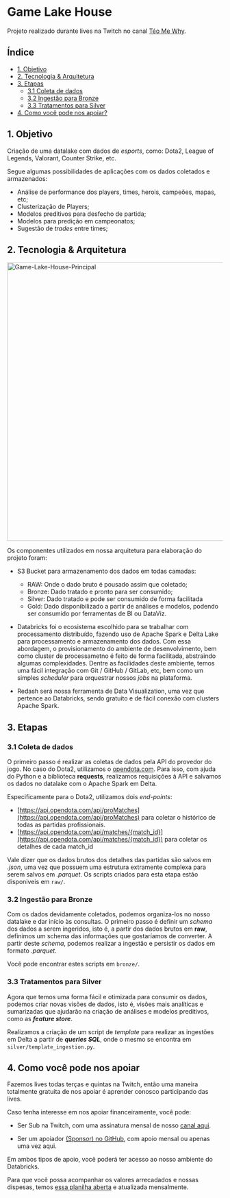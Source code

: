 # Game Lake House

Projeto realizado durante lives na Twitch no canal [Téo Me Why](https://www.twitch.tv/teomewhy).

## Índice

- [1. Objetivo](#1-objetivo)
- [2. Tecnologia & Arquitetura](#2-tecnologia--arquitetura)
- [3. Etapas](#3-etapas)
    - [3.1 Coleta de dados](#31-coleta-de-dados)
    - [3.2 Ingestão para Bronze](#32-ingestão-para-bronze)
    - [3.3 Tratamentos para Silver](#33-tratamentos-para-silver)
- [4. Como você pode nos apoiar?](#4-como-você-pode-nos-apoiar)

## 1. Objetivo

Criação de uma datalake com dados de _esports_, como: Dota2, League of Legends, Valorant, Counter Strike, etc.

Segue algumas possibilidades de aplicações com os dados coletados e armazenados:
- Análise de performance dos players, times, herois, campeões, mapas, etc;
- Clusterização de Players;
- Modelos preditivos para desfecho de partida;
- Modelos para predição em campeonatos;
- Sugestão de *trades* entre times;

## 2. Tecnologia & Arquitetura

<img src="https://i.ibb.co/mGXqXRC/Game-Lake-House-Principal.png" alt="Game-Lake-House-Principal" width="650">

Os componentes utilizados em nossa arquitetura para elaboração do projeto foram:

- S3 Bucket para armazenamento dos dados em todas camadas:
    - RAW: Onde o dado bruto é pousado assim que coletado;
    - Bronze: Dado tratado e pronto para ser consumido;
    - Silver: Dado tratado e pode ser consumido de forma facilitada
    - Gold: Dado disponibilizado a partir de análises e modelos, podendo ser consumido por ferramentas de BI ou DataViz.

- Databricks foi o ecosistema escolhido para se trabalhar com processamento distribuído, fazendo uso de Apache Spark e Delta Lake para processamento e armazenamento dos dados. Com essa abordagem, o provisionamento do ambiente de desenvolvimento, bem como cluster de processametno é feito de forma facilitada, abstraindo algumas complexidades. Dentre as facilidades deste ambiente, temos uma fácil integração com Git / GitHub / GitLab, etc, bem como um simples *scheduler* para orquestrar nossos *jobs* na plataforma.

- Redash será nossa ferramenta de Data Visualization, uma vez que pertence ao Databricks, sendo gratuito e de fácil conexão com clusters Apache Spark.

## 3. Etapas

### 3.1 Coleta de dados

O primeiro passo é realizar as coletas de dados pela API do provedor do jogo. No caso do Dota2, utilizamos o [opendota.com](https://www.opendota.com/). Para isso, com ajuda do Python e a biblioteca **requests**, realizamos requisições à API e salvamos os dados no datalake com o Apache Spark em Delta.

Especificamente para o Dota2, utilizamos dois *end-points*:
- [https://api.opendota.com/api/proMatches](https://api.opendota.com/api/proMatches) para coletar o histórico de todas as partidas profissionais.
- [https://api.opendota.com/api/matches/{match_id}](https://api.opendota.com/api/matches/{match_id}) para coletar os detalhes de cada match_id

Vale dizer que os dados brutos dos detalhes das partidas são salvos em *.json*, uma vez que possuem uma estrutura extramente complexa para serem salvos em *.parquet*. Os scripts criados para esta etapa estão disponiveis em `raw/`.

### 3.2 Ingestão para Bronze

Com os dados devidamente coletados, podemos organiza-los no nosso datalake e dar início às consultas. O primeiro passo é definir um *schema* dos dados a serem ingeridos, isto é, a partir dos dados brutos em **raw**, definimos um schema das informações que gostaríamos de converter. A partir deste *schema*, podemos realizar a ingestão e persistir os dados em formato *.parquet*.

Você pode encontrar estes scripts em `bronze/`.

### 3.3 Tratamentos para Silver

Agora que temos uma forma fácil e otimizada para consumir os dados, podemos criar novas visões de dados, isto é, visões mais analíticas e sumarizadas que ajudarão na criação de análises e modelos preditivos, como as ***feature store***.

Realizamos a criação de um script de *template* para realizar as ingestões em Delta a partir de ***queries SQL***, onde o mesmo se encontra em `silver/template_ingestion.py`.

## 4. Como você pode nos apoiar

Fazemos lives todas terças e quintas na Twitch, então uma maneira totalmente gratuita de nos apoiar é aprender conosco participando das lives.

Caso tenha interesse em nos apoiar financeiramente, você pode:

- Ser Sub na Twitch, com uma assinatura mensal de nosso [canal aqui](https://www.twitch.tv/teomewhy).

- Ser um apoiador [(Sponsor) no GitHub](https://github.com/sponsors/TeoMeWhy), com apoio mensal ou apenas uma vez aqui.

Em ambos tipos de apoio, você poderá ter acesso ao nosso ambiente do Databricks.

Para que você possa acompanhar os valores arrecadados e nossas dispesas, temos [essa planilha aberta](https://docs.google.com/spreadsheets/d/1V5e4aIJTLh1k7kFn_wj5Bn_7_9hDCml1eNcXdK6NhU8/edit?usp=sharing) e atualizada mensalmente.
